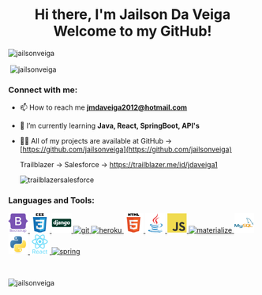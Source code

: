 <h1 align="center">Hi there, I'm Jailson Da Veiga Welcome to my GitHub!</h1>
<p align="left"> <img src="https://komarev.com/ghpvc/?username=jailsonveiga&label=Profile%20views&color=0e75b6&style=flat" alt="jailsonveiga" /> </p>

<p>&nbsp;<img align="center" src="https://github-readme-stats.vercel.app/api?username=jailsonveiga&show_icons=true&theme=dark&locale=en" alt="jailsonveiga" /></p>

<h3 align="left">Connect with me:</h3>

- 📫 How to reach me **jmdaveiga2012@hotmail.com**

- 🌱 I’m currently learning **Java, React, SpringBoot, API's**

- 👨‍💻 All of my projects are available at 
GitHub ->  [https://github.com/jailsonveiga](https://github.com/jailsonveiga) 
                                       
    Trailblazer -> Salesforce -> https://trailblazer.me/id/jdaveiga1
    
    ![trailblazersalesforce](https://user-images.githubusercontent.com/96090663/176032741-9c4e1362-b93e-45be-9347-c7a712626416.png)
                                         
<!-- - 📫 How to reach me **jmdaveiga2012@hotmail.com**-->

<!--<h3 align="left">Connect with me:</h3>-->
<p align="left">
</p>

<!--<p><img align="center" src="https://github-readme-stats.vercel.app/api/top-langs?username=jailsonveiga&show_icons=true&theme=dark&locale=en&layout=compact" alt="jailsonveiga" /></p>-->

<h3 align="left">Languages and Tools:</h3>
<p align="left"> <a href="https://getbootstrap.com" target="_blank" rel="noreferrer"> <img src="https://raw.githubusercontent.com/devicons/devicon/master/icons/bootstrap/bootstrap-plain-wordmark.svg" alt="bootstrap" width="40" height="40"/> </a> <a href="https://www.w3schools.com/css/" target="_blank" rel="noreferrer"> <img src="https://raw.githubusercontent.com/devicons/devicon/master/icons/css3/css3-original-wordmark.svg" alt="css3" width="40" height="40"/> </a> <a href="https://www.djangoproject.com/" target="_blank" rel="noreferrer"> <img src="https://raw.githubusercontent.com/devicons/devicon/master/icons/django/django-original.svg" alt="django" width="40" height="40"/> </a> <a href="https://git-scm.com/" target="_blank" rel="noreferrer"> <img src="https://www.vectorlogo.zone/logos/git-scm/git-scm-icon.svg" alt="git" width="40" height="40"/> </a> <a href="https://heroku.com" target="_blank" rel="noreferrer"> <img src="https://www.vectorlogo.zone/logos/heroku/heroku-icon.svg" alt="heroku" width="40" height="40"/> </a> <a href="https://www.w3.org/html/" target="_blank" rel="noreferrer"> <img src="https://raw.githubusercontent.com/devicons/devicon/master/icons/html5/html5-original-wordmark.svg" alt="html5" width="40" height="40"/> </a> <a href="https://www.java.com" target="_blank" rel="noreferrer"> <img src="https://raw.githubusercontent.com/devicons/devicon/master/icons/java/java-original.svg" alt="java" width="40" height="40"/> </a> <a href="https://developer.mozilla.org/en-US/docs/Web/JavaScript" target="_blank" rel="noreferrer"> <img src="https://raw.githubusercontent.com/devicons/devicon/master/icons/javascript/javascript-original.svg" alt="javascript" width="40" height="40"/> </a> <a href="https://materializecss.com/" target="_blank" rel="noreferrer"> <img src="https://raw.githubusercontent.com/prplx/svg-logos/5585531d45d294869c4eaab4d7cf2e9c167710a9/svg/materialize.svg" alt="materialize" width="40" height="40"/> </a> <a href="https://www.mysql.com/" target="_blank" rel="noreferrer"> <img src="https://raw.githubusercontent.com/devicons/devicon/master/icons/mysql/mysql-original-wordmark.svg" alt="mysql" width="40" height="40"/> </a> <a href="https://www.python.org" target="_blank" rel="noreferrer"> <img src="https://raw.githubusercontent.com/devicons/devicon/master/icons/python/python-original.svg" alt="python" width="40" height="40"/> </a> <a href="https://reactjs.org/" target="_blank" rel="noreferrer"> <img src="https://raw.githubusercontent.com/devicons/devicon/master/icons/react/react-original-wordmark.svg" alt="react" width="40" height="40"/> </a> <a href="https://spring.io/" target="_blank" rel="noreferrer"> <img src="https://www.vectorlogo.zone/logos/springio/springio-icon.svg" alt="spring" width="40" height="40"/> </a> </p>

<!--<p>&nbsp;<img align="center" src="https://github-readme-stats.vercel.app/api?username=jailsonveiga&show_icons=true&theme=dark&locale=en" alt="jailsonveiga" /></p>-->

<br />

<p><img align="center" src="https://github-readme-streak-stats.herokuapp.com/?user=jailsonveiga&theme=dark" alt="jailsonveiga" /></p>

